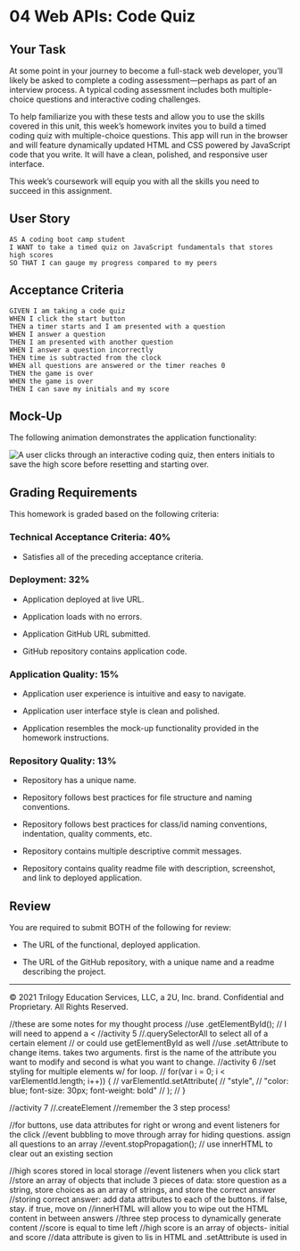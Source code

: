 # 04 Web APIs: Code Quiz

## Your Task

At some point in your journey to become a full-stack web developer, you’ll likely be asked to complete a coding assessment&mdash;perhaps as part of an interview process. A typical coding assessment includes both multiple-choice questions and interactive coding challenges. 

To help familiarize you with these tests and allow you to use the skills covered in this unit, this week’s homework invites you to build a timed coding quiz with multiple-choice questions. This app will run in the browser and will feature dynamically updated HTML and CSS powered by JavaScript code that you write. It will have a clean, polished, and responsive user interface. 

This week’s coursework will equip you with all the skills you need to succeed in this assignment.

## User Story

```
AS A coding boot camp student
I WANT to take a timed quiz on JavaScript fundamentals that stores high scores
SO THAT I can gauge my progress compared to my peers
```

## Acceptance Criteria

```
GIVEN I am taking a code quiz
WHEN I click the start button
THEN a timer starts and I am presented with a question
WHEN I answer a question
THEN I am presented with another question
WHEN I answer a question incorrectly
THEN time is subtracted from the clock
WHEN all questions are answered or the timer reaches 0
THEN the game is over
WHEN the game is over
THEN I can save my initials and my score
```

## Mock-Up

The following animation demonstrates the application functionality:

![A user clicks through an interactive coding quiz, then enters initials to save the high score before resetting and starting over.](./Assets/04-web-apis-homework-demo.gif)

## Grading Requirements

This homework is graded based on the following criteria: 

### Technical Acceptance Criteria: 40%

* Satisfies all of the preceding acceptance criteria.

### Deployment: 32%

* Application deployed at live URL.

* Application loads with no errors.

* Application GitHub URL submitted.

* GitHub repository contains application code.

### Application Quality: 15%

* Application user experience is intuitive and easy to navigate.

* Application user interface style is clean and polished.

* Application resembles the mock-up functionality provided in the homework instructions.

### Repository Quality: 13%

* Repository has a unique name.

* Repository follows best practices for file structure and naming conventions.

* Repository follows best practices for class/id naming conventions, indentation, quality comments, etc.

* Repository contains multiple descriptive commit messages.

* Repository contains quality readme file with description, screenshot, and link to deployed application.

## Review

You are required to submit BOTH of the following for review:

* The URL of the functional, deployed application.

* The URL of the GitHub repository, with a unique name and a readme describing the project.

---

© 2021 Trilogy Education Services, LLC, a 2U, Inc. brand. Confidential and Proprietary. All Rights Reserved.





//these are some notes for my thought process
//use .getElementById();
// I will need to append a <
//activity 5
//.querySelectorAll to select all of a certain element 
// or could use getElementById as well
//use .setAttribute to change items. takes two arguments. first is the name of the attribute you want to modify and second is what you want to change.
//activity 6
//set styling for multiple elements w/ for loop.
// for(var i = 0; i < varElementId.length; i++)) {
//     varElementId.setAttribute(
//         "style",
//         "color: blue; font-size: 30px; font-weight: bold"
//     );
// }

//activity 7
//.createElement
//remember the 3 step process!

//for buttons, use data attributes for right or wrong and event listeners for the click
//event bubbling to move through array for hiding questions. assign all questions to an array
//event.stopPropagation();
// use innerHTML to clear out an existing section 

//high scores stored in local storage
//event listeners when you click start 
//store an array of objects that include 3 pieces of data: store question as a string, store choices as an array of strings, and store the correct answer
//storing correct answer: add data attributes to each of the buttons. if false, stay. if true, move on
//innerHTML will allow you to wipe out the HTML content in between answers
//three step process to dynamically generate content
//score is equal to time left
//high score is an array of objects- initial and score
//data attribute is given to lis in HTML and .setAttribute is used in 

